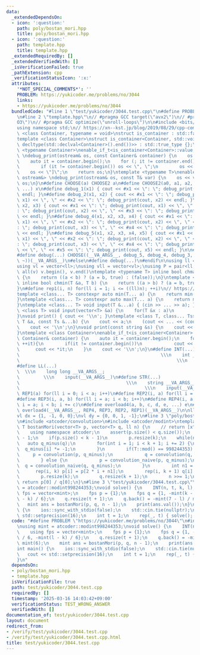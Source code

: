 ```yaml
---
data:
  _extendedDependsOn:
  - icon: ':question:'
    path: poly/bostan_mori.hpp
    title: poly/bostan_mori.hpp
  - icon: ':question:'
    path: template.hpp
    title: template.hpp
  _extendedRequiredBy: []
  _extendedVerifiedWith: []
  _isVerificationFailed: true
  _pathExtension: cpp
  _verificationStatusIcon: ':x:'
  attributes:
    '*NOT_SPECIAL_COMMENTS*': ''
    PROBLEM: https://yukicoder.me/problems/no/3044
    links:
    - https://yukicoder.me/problems/no/3044
  bundledCode: "#line 1 \"test/yukicoder/3044.test.cpp\"\n#define PROBLEM \"https://yukicoder.me/problems/no/3044\"\
    \n#line 2 \"template.hpp\"\n// #pragma GCC target(\"avx2\")\n// #pragma GCC optimize(\"\
    O3\")\n// #pragma GCC optimize(\"unroll-loops\")\n\n#include <bits/stdc++.h>\n\
    using namespace std;\n// https://xn--kst.jp/blog/2019/08/29/cpp-comp/\n\ntemplate\
    \ <class Container, typename = void>\nstruct is_container : std::false_type {};\n\
    template <class Container>\nstruct is_container<Container, std::void_t<decltype(std::declval<Container>().begin()),\
    \ decltype(std::declval<Container>().end())>> : std::true_type {};\n\ntemplate\
    \ <typename Container>\nenable_if_t<is_container<Container>::value, ostream&>\
    \ \ndebug_print(ostream& os, const Container& container) {\n    os << \"[\";\n\
    \    auto it = container.begin();\n    for (; it != container.end(); ++it) {\n\
    \        if (it != container.begin()) os << \", \";\n        os << *it;\n    }\n\
    \    os << \"]\";\n    return os;\n}\ntemplate <typename T>\nenable_if_t<!is_container<T>::value,\
    \ ostream&> \ndebug_print(ostream& os, const T& var) {\n    os << var;\n    return\
    \ os;\n}\n#define CHOOSE(a) CHOOSE2 a\n#define CHOOSE2(a0, a1, a2, a3, a4, x,\
    \ ...) x\n#define debug_1(x1) { cout << #x1 << \": \"; debug_print(cout, x1) <<\
    \ endl; }\n#define debug_2(x1, x2) { cout << #x1 << \": \"; debug_print(cout,\
    \ x1) << \", \" << #x2 << \": \"; debug_print(cout, x2) << endl; }\n#define debug_3(x1,\
    \ x2, x3) { cout << #x1 << \": \"; debug_print(cout, x1) << \", \" << #x2 << \"\
    : \"; debug_print(cout, x2) << \", \" << #x3 << \": \"; debug_print(cout, x3)\
    \ << endl; }\n#define debug_4(x1, x2, x3, x4) { cout << #x1 << \": \"; debug_print(cout,\
    \ x1) << \", \" << #x2 << \": \"; debug_print(cout, x2) << \", \" << #x3 << \"\
    : \"; debug_print(cout, x3) << \", \" << #x4 << \": \"; debug_print(cout, x4)\
    \ << endl; }\n#define debug_5(x1, x2, x3, x4, x5) { cout << #x1 << \": \"; debug_print(cout,\
    \ x1) << \", \" << #x2 << \": \"; debug_print(cout, x2) << \", \" << #x3 << \"\
    : \"; debug_print(cout, x3) << \", \" << #x4 << \": \"; debug_print(cout, x4)\
    \ << \", \" << #x5 << \": \"; debug_print(cout, x5) << endl; }\n\n#ifdef LOCAL\n\
    #define debug(...) CHOOSE((__VA_ARGS__, debug_5, debug_4, debug_3, debug_2, debug_1,\
    \ ~))(__VA_ARGS__)\n#else\n#define debug(...)\n#endif\n\nusing ll = long long;\n\
    using vl = vector<ll>;\nusing vll = vector<vl>;\nusing P = pair<ll, ll>;\n#define\
    \ all(v) v.begin(), v.end()\ntemplate <typename T> inline bool chmax(T &a, T b)\
    \ {\n    return ((a < b) ? (a = b, true) : (false));\n}\ntemplate <typename T>\
    \ inline bool chmin(T &a, T b) {\n    return ((a > b) ? (a = b, true) : (false));\n\
    }\n#define rep1(i, n) for(ll i = 1; i <= ((ll)n); ++i)\n// https://trap.jp/post/1224/\n\
    template <class... T> constexpr auto min(T... a) {\n    return min(initializer_list<common_type_t<T...>>{a...});\n\
    }\ntemplate <class... T> constexpr auto max(T... a) {\n    return max(initializer_list<common_type_t<T...>>{a...});\n\
    }\ntemplate <class... T> void input(T &...a) { (cin >> ... >> a); }\ntemplate\
    \ <class T> void input(vector<T> &a) {\n    for(T &x : a)\n        cin >> x;\n\
    }\nvoid print() { cout << '\\n'; }\ntemplate <class T, class... Ts> void print(const\
    \ T &a, const Ts &...b) {\n    cout << a;\n    (cout << ... << (cout << ' ', b));\n\
    \    cout << '\\n';\n}\nvoid print(const string &s) {\n    cout << s << '\\n';\n\
    }\ntemplate <class Container>\nenable_if_t<is_container<Container>::value> print(const\
    \ Container& container) {\n    auto it = container.begin();\n    for(;it != container.end();\
    \ ++it){\n        if(it != container.begin())\n            cout << \" \";\n  \
    \      cout << *it;\n    }\n    cout << '\\n';\n}\n#define INT(...)          \
    \                                                     \\\n    int __VA_ARGS__;\
    \                                                           \\\n    input(__VA_ARGS__)\n\
    #define LL(...)                                                              \
    \  \\\n    long long __VA_ARGS__;                                            \
    \         \\\n    input(__VA_ARGS__)\n#define STR(...)                       \
    \                                        \\\n    string __VA_ARGS__;         \
    \                                               \\\n    input(__VA_ARGS__)\n#define\
    \ REP1(a) for(ll i = 0; i < a; i++)\n#define REP2(i, a) for(ll i = 0; i < a; i++)\n\
    #define REP3(i, a, b) for(ll i = a; i < b; i++)\n#define REP4(i, a, b, c) for(ll\
    \ i = a; i < b; i += c)\n#define overload4(a, b, c, d, e, ...) e\n#define rep(...)\
    \ overload4(__VA_ARGS__, REP4, REP3, REP2, REP1)(__VA_ARGS__)\n\nll inf = 3e18;\n\
    vl dx = {1, -1, 0, 0};\nvl dy = {0, 0, 1, -1};\n#line 3 \"poly/bostan_mori.hpp\"\
    \n#include <atcoder/convolution>\n#include <atcoder/modint>\ntemplate <class T>\
    \ T bostanMori(vector<T> p, vector<T> q, ll n) {\n    // return [x^n]P(x)/Q(x)\n\
    \    using namespace atcoder;\n    assert(p.size() < q.size());\n    int k = ssize(q)\
    \ - 1;\n    if(p.size() < k - 1)\n        p.resize(k);\n    while(n) {\n     \
    \   auto q_minus(q);\n        for(int i = 1; i < k + 1; i += 2) {\n          \
    \  q_minus[i] *= -1;\n        }\n        if(T::mod() == 998244353) {\n       \
    \     p = convolution(p, q_minus);\n            q = convolution(q, q_minus);\n\
    \        } else {\n            p = convolution_naive(p, q_minus);\n          \
    \  q = convolution_naive(q, q_minus);\n        }\n        int n1 = n & 1;\n  \
    \      rep(i, k) p[i] = p[2 * i + n1];\n        rep(i, k + 1) q[i] = q[2 * i];\n\
    \        p.resize(k);\n        q.resize(k + 1);\n        n >>= 1;\n    }\n   \
    \ return p[0] / q[0];\n}\n#line 3 \"test/yukicoder/3044.test.cpp\"\nusing mint\
    \ = atcoder::modint998244353;\nvoid solve() {\n    INT(n, t, k, l);\n    using\
    \ fps = vector<mint>;\n    fps p = {1};\n    fps q = {1, -mint(k - 1) / 6, -mint(l\
    \ - k) / 6};\n    q.resize(t + 1);\n    q.back() = -mint(7 - l) / mint(6);\n \
    \   mint ans = bostanMori(p, q, n - 1);\n    print(ans.val());\n}\nint main()\
    \ {\n    ios::sync_with_stdio(false);\n    std::cin.tie(nullptr);\n    cout <<\
    \ std::setprecision(16);\n    int t = 1;\n    rep(_, t) { solve(); }\n}\n"
  code: "#define PROBLEM \"https://yukicoder.me/problems/no/3044\"\n#include \"poly/bostan_mori.hpp\"\
    \nusing mint = atcoder::modint998244353;\nvoid solve() {\n    INT(n, t, k, l);\n\
    \    using fps = vector<mint>;\n    fps p = {1};\n    fps q = {1, -mint(k - 1)\
    \ / 6, -mint(l - k) / 6};\n    q.resize(t + 1);\n    q.back() = -mint(7 - l) /\
    \ mint(6);\n    mint ans = bostanMori(p, q, n - 1);\n    print(ans.val());\n}\n\
    int main() {\n    ios::sync_with_stdio(false);\n    std::cin.tie(nullptr);\n \
    \   cout << std::setprecision(16);\n    int t = 1;\n    rep(_, t) { solve(); }\n\
    }\n"
  dependsOn:
  - poly/bostan_mori.hpp
  - template.hpp
  isVerificationFile: true
  path: test/yukicoder/3044.test.cpp
  requiredBy: []
  timestamp: '2025-03-16 14:03:42+09:00'
  verificationStatus: TEST_WRONG_ANSWER
  verifiedWith: []
documentation_of: test/yukicoder/3044.test.cpp
layout: document
redirect_from:
- /verify/test/yukicoder/3044.test.cpp
- /verify/test/yukicoder/3044.test.cpp.html
title: test/yukicoder/3044.test.cpp
---
```

